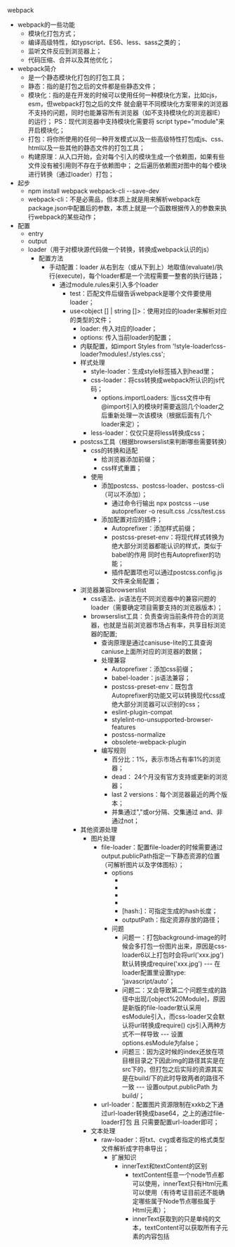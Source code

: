 webpack
- webpack的一些功能
    - 模块化打包方式；
    - 编译高级特性，如typscript、ES6、less、sass之类的；
    - 监听文件反应到浏览器上；
    - 代码压缩、合并以及其他优化；
- webpack简介
    - 是一个静态模块化打包的打包工具；
    - 静态：指的是打包之后的文件都是些静态文件；
    - 模块化：指的是在开发的时候可以使用任何一种模块化方案，比如cjs，esm，但webpack打包之后的文件
              就会磨平不同模块化方案带来的浏览器不支持的问题，同时也能兼容所有浏览器（如不支持模块化的浏览器IE）的运行；
              PS：现代浏览器中支持模块化需要将 script type="module"来开启模块化；
    - 打包：将你所使用的任何一种开发模式以及一些高级特性打包成js、css、html以及一些其他的静态文件的打包工具；
    - 构建原理：从入口开始，会对每个引入的模块生成一个依赖图，如果有些文件没有被引用则不存在于依赖图中；
                之后遍历依赖图对图中的每个模块进行转换（通过loader）打包；
- 起步
    - npm install webpack webpack-cli --save-dev
    - webpack-cli：不是必需品，但本质上就是用来解析webpack在package.json中配置后的参数，本质上就是一个函数根据传入的参数来执行webpack的某些动作；
- 配置
    - entry
    - output
    - loader（用于对模块源代码做一个转换，转换成webpack认识的js）
        - 配置方法
            - 手动配置：loader 从右到左（或从下到上）地取值(evaluate)/执行(execute)，每个loader都是一个流程需要一整套的执行链路；
                - 通过module.rules来引入多个loader
                    - test<Regx>：匹配文件后缀告诉webpack是哪个文件要使用loader；
                    - use<object [] | string []>：使用对应的loader来解析对应的类型的文件；
                        - loader: 传入对应的loader；
                        - options<object>: 传入当前loader的配置；
            - 内联配置，如import Styles from '!style-loader!css-loader?modules!./styles.css';
    - 样式处理
        - style-loader：生成style标签插入到head里；
        - css-loader：将css转换成webpack所认识的js代码；
            - options.importLoaders: 当css文件中有@import引入的模块时需要返回几个loader之后重新处理一次该模块（根据后面有几个loader来定）；
        - less-loader：仅仅只是将less转换成css；
    - postcss工具（根据browserslist来判断哪些需要转换）
        - css的转换和适配
            - 给浏览器添加前缀；
            - css样式重置；
        - 使用
            - 添加postcss、postcss-loader、postcss-cli（可以不添加）；
                - 通过命令行输出 npx postcss --use autoprefixer -o result.css ./css/test.css
            - 添加配置对应的插件；
                - Autoprefixer：添加样式前缀；
                - postcss-preset-env：将现代样式转换为绝大部分浏览器都能认识的样式，类似于babel的作用  同时也有Autoprefixer的功能；
                - 插件配置项也可以通过postcss.config.js文件来全局配置；
    - 浏览器兼容browserslist
        - css语法、js语法在不同浏览器中的兼容问题的loader（需要确定项目需要支持的浏览器版本）；
        - browserslist工具：负责查询当前条件符合的浏览器，也就是当前浏览器市场占有率，共享目标浏览器的配置;
            - 查询原理是通过canisuse-lite的工具查询caniuse上面所对应的浏览器的数据；
            - 处理兼容
                - Autoprefixer：添加css前缀；
                - babel-loader：js语法兼容；
                - postcss-preset-env：既包含Autoprefixer的功能又可以转换现代css成绝大部分浏览器可以识别的css；
                - eslint-plugin-compat
                - stylelint-no-unsupported-browser-features
                - postcss-normalize
                - obsolete-webpack-plugin
            - 编写规则
                - 百分比：1%，表示市场占有率1%的浏览器；
                - dead： 24个月没有官方支持或更新的浏览器；
                - last 2 versions：每个浏览器最近的两个版本；
                - 并集通过","或or分隔、交集通过 and、非通过not；
    - 其他资源处理
        - 图片处理
            - file-loader：配置file-loader的时候需要通过output.publicPath指定一下静态资源的位置（可解析图片以及字体图标）；
                - options
                    - [ext]: 扩展名；
                    - [name]: 当前文件的名称；
                    - [hash]: 由md4散列函数生成的32位16进制的字符（128位）；
                    - [contentHash]: 在file-loader里同hash；
                    - [hash:<length>]：可指定生成的hash长度；
                    - outputPath：指定资源存放的路径；
                - 问题
                    - 问题一：打包background-image的时候会多打包一份图片出来，原因是css-loader6以上打包时会将url('xxx.jpg')默认转换成require('xxx.jpg') --- 在loader配置里设置type: 'javascript/auto'；
                    - 问题二：又会导致第二个问题生成的路径中出现/[object%20Module]，原因是新版的file-loader默认采用esModule引入，而css-loader又会默认将url转换成require() cjs引入两种方式不一样导致 --- 设置options.esModule为false；
                    - 问题三：因为这时候的index还放在项目根目录之下因此img的路径其实是在src下的，但打包之后实际的资源其实是在build/下的此时导致两者的路径不一致 --- 设置output.publicPath 为 build/；
            - url-loader：配置图片资源限制在xxkb之下通过url-loader转换成base64，之上的通过file-loader打包 且 只需要配置url-loader即可；
        - 文本处理
            - raw-loader：将txt、cvg或者指定的格式类型文件解析成字符串导出；
                - 扩展知识 
                    - innerText和textContent的区别
                        - textContent任意一个node节点都可以使用，innerText只有Html元素可以使用（有待考证目前还不能确定哪些属于Node节点哪些属于Html元素）；
                        - innerText获取到的只是单纯的文本，textContent可以获取所有子元素的内容包括<script>和<style>元素的文本内容；
                        - innerText受css样式的影响不会展示隐藏的文本内容，而textContent可以展示所有的不受css影响；
        - 资源模块类型（asset module type）：替换原先处理其他资源的loader；
            - asset/resource：发送一个单独的文件并导出url功能类似于file-loader；
                - 如果想将图片放入指定文件夹里则需要设置匹配的图片文件类型里的generator.filename 和原先file-loader设置名字的方法一样但扩展会自动加上".";
                - output.assetModuleFilename 也可以设置输出图片资源的文件名以及文件夹但这个是全局的资源名设置，一旦设置了之后所有的文件都会匹配上并输出到文件夹中，因为是全局资源存放文件夹不建议这么使用；
            - asset/inline：导出资源的data uri功能类似于url-loader；
                - 需要注意的是一旦设置了这个类型所有的图片都会被转换成base64则不需要指定文件存放文件夹以及名字；
            - asset/source：将资源文件转换为字符串导出功能类似于raw-loader；
            - asset：导出资源的data uri或者一个单独的文件url并在这之间做选择，可以指定大小限制，功能类似于url-loader和file-loader；
                - 设置了此类型后需要设置一下parser.dataUrlCondition.maxSize 来指定限制的图片大小；
    - plugin
        - 扩展webpack的功能比如打包压缩、资源管理、坏境变量注入等，可以贯穿webpack的整个生命周期，在不同的生命周期执行不同的任务；
        - CleanWebpackPlugin：再次打包的时候自动清理dist文件；
        - HtmlWebpackPlugin：在dist文件中生成html文件；
            - 原理就是HtmlWebpackPlugin通过ejs模板文件生成html文件之后再插入对应的script、style之类的标签，我们也可以指定使用我们自己的模板文件来生成index.html；
        - DefinePlugin：内置的插件可以全局定义常量，使用时需要从webpack中引入；
        - CopyWebpackPlugin：将某个文件夹下面的一些文件直接复制到dist文件中；
            - 属性 
                - from：指定文件夹；
                - ignoreOptions：该文件夹下不需要copy过去的文件，需要加前缀**/替代from里的文件夹；
    - 模块化原理
    - source map
